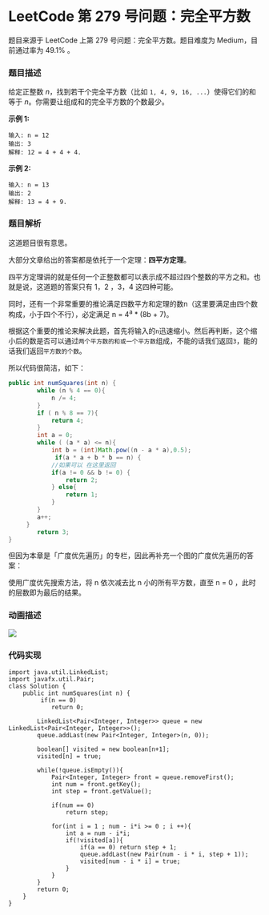 # LeetCode 第 279 号问题：完全平方数


>


题目来源于 LeetCode 上第 279 号问题：完全平方数。题目难度为 Medium，目前通过率为 49.1% 。

### 题目描述

给定正整数 *n*，找到若干个完全平方数（比如 `1, 4, 9, 16, ...`）使得它们的和等于 *n*。你需要让组成和的完全平方数的个数最少。

**示例 1:**

```
输入: n = 12
输出: 3 
解释: 12 = 4 + 4 + 4.
```

**示例 2:**

```
输入: n = 13
输出: 2
解释: 13 = 4 + 9.
```

### 题目解析

这道题目很有意思。

大部分文章给出的答案都是依托于一个定理：**四平方定理**。

四平方定理讲的就是任何一个正整数都可以表示成不超过四个整数的平方之和。也就是说，这道题的答案只有 1，2 ，3，4 这四种可能。

同时，还有一个非常重要的推论满足四数平方和定理的数n（这里要满足由四个数构成，小于四个不行），必定满足 n = 4<sup>a</sup> * (8b + 7)。

根据这个重要的推论来解决此题，首先将输入的`n`迅速缩小。然后再判断，这个缩小后的数是否可以通过`两个平方数的和或一个平方数`组成，不能的话我们返回`3`，能的话我们返回`平方数的个数`。

所以代码很简洁，如下：

```java
public int numSquares(int n) {
        while (n % 4 == 0){
            n /= 4;
        }
        if ( n % 8 == 7){
            return 4;
        }
        int a = 0;
        while ( (a * a) <= n){
            int b = (int)Math.pow((n - a * a),0.5);
             if(a * a + b * b == n) {
            //如果可以 在这里返回
            if(a != 0 && b != 0) {
                return 2;
            } else{
                return 1;
            }
        }
        a++;
     }
        return 3;
}
```



但因为本章是「广度优先遍历」的专栏，因此再补充一个图的广度优先遍历的答案：

使用广度优先搜索方法，将 n 依次减去比 n 小的所有平方数，直至 n = 0 ，此时的层数即为最后的结果。

### 动画描述

![](https://bucket-1257126549.cos.ap-guangzhou.myqcloud.com/20190502113958.gif)

### 代码实现

```
import java.util.LinkedList;
import javafx.util.Pair;
class Solution {
    public int numSquares(int n) {
         if(n == 0)
            return 0;
            
        LinkedList<Pair<Integer, Integer>> queue = new LinkedList<Pair<Integer, Integer>>();
        queue.addLast(new Pair<Integer, Integer>(n, 0));

        boolean[] visited = new boolean[n+1];
        visited[n] = true;

        while(!queue.isEmpty()){
            Pair<Integer, Integer> front = queue.removeFirst();
            int num = front.getKey();
            int step = front.getValue();

            if(num == 0)
                return step;

            for(int i = 1 ; num - i*i >= 0 ; i ++){
                int a = num - i*i;
                if(!visited[a]){
                    if(a == 0) return step + 1;
                    queue.addLast(new Pair(num - i * i, step + 1));
                    visited[num - i * i] = true;
                }
            }
        }
        return 0;
    }
}
```





